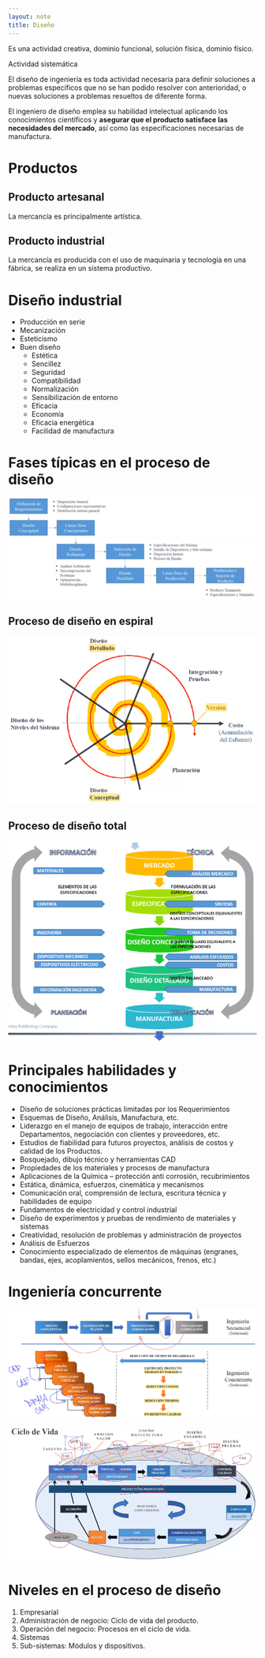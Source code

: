 ```yaml
---
layout: note
title: Diseño
---
```


Es una actividad creativa, dominio funcional, solución física, dominio físico.

Actividad sistemática

El diseño de ingeniería es toda actividad necesaria para definir soluciones a problemas específicos que no se han podido resolver con anterioridad, o nuevas soluciones a problemas resueltos de diferente forma.

El ingeniero de diseño emplea su habilidad intelectual aplicando los conocimientos científicos y **asegurar que el producto satisface las necesidades del mercado**, así como las especificaciones necesarias de manufactura.

# Productos
## Producto artesanal
La mercancía es principalmente artística.

## Producto industrial
La mercancía es producida con el uso de maquinaria y tecnología en una fábrica, se realiza en un sistema productivo.

# Diseño industrial
* Producción en serie
* Mecanización
* Esteticismo
* Buen diseño
	* Estética
	* Sencillez
	* Seguridad
	* Compatibilidad
	* Normalización
	* Sensibilización de entorno
	* Eficacia
	* Economía
	* Eficacia energética
	* Facilidad de manufactura

# Fases típicas en el proceso de diseño
![bf967d1e3990484f320027d3ea9570cc.png](../../img/ca17ebb4051c402d9b70292c3411393e.png)

## Proceso de diseño en espiral
![ad760ba4bd66dd27ec4a4d76a08374d5.png](../../img/b1dcbe1358084cddba7d14d8607764a5.png)
## Proceso de diseño total
![308e80332805c428aff9fb03105441c3.png](../../img/e4fa85a7740f4b4eb31ca507e2701222.png)

# Principales habilidades y conocimientos
* Diseño de soluciones prácticas limitadas por los Requerimientos
* Esquemas de Diseño, Análisis, Manufactura, etc.
* Liderazgo en el manejo de equipos de trabajo, interacción entre Departamentos, negociación con clientes y proveedores, etc.
* Estudios de fiabilidad para futuros proyectos, análisis de costos y calidad de los Productos.
* Bosquejado, dibujo técnico y herramientas CAD
* Propiedades de los materiales y procesos de manufactura
* Aplicaciones de la Química – protección anti corrosión, recubrimientos
* Estática, dinámica, esfuerzos, cinemática y mecanismos
* Comunicación oral, comprensión de lectura, escritura técnica y habilidades de equipo
* Fundamentos de electricidad y control industrial
* Diseño de experimentos y pruebas de rendimiento de materiales y sistemas
* Creatividad, resolución de problemas y administración de proyectos
* Análisis de Esfuerzos
* Conocimiento especializado de elementos de máquinas (engranes, bandas, ejes, acoplamientos, sellos mecánicos, frenos, etc.)

# Ingeniería concurrente
![1d8fbe79c84bf5e71fa35a4a81516bd3.png](../../img/ff219de58d814e538f82c8c2aa78cf70.png)

![88f2824053dc4bf88a15680f95b7dce2.png](../../img/06f4ff37ad1944309c3621b2cc41bb35.png)

# Niveles en el proceso de diseño
1. Empresarial
2. Administración de negocio: Ciclo de vida del producto.
3. Operación del negocio: Procesos en el ciclo de vida.
4. Sistemas
5. Sub-sistemas: Módulos y dispositivos.